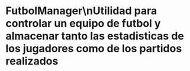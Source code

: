# FutbolManager\nUtilidad para controlar un equipo de futbol y almacenar tanto las estadisticas de los jugadores como de los partidos realizados
